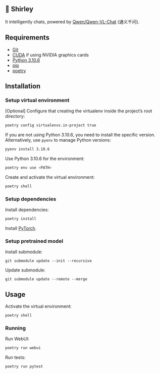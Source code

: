 ## 🦈 Shirley

It intelligently chats, powered by [Qwen/Qwen-VL-Chat](https://huggingface.co/Qwen/Qwen-VL-Chat) (通义千问).

## Requirements

- [Git](https://git-scm.com/)
- [CUDA](https://developer.nvidia.com/cuda-toolkit) if using NVIDIA graphics cards
- [Python 3.10.6](https://www.python.org/downloads/release/python-3106/)
- [pip](https://pypi.org/project/pip/)
- [poetry](https://python-poetry.org/)

## Installation

### Setup virtual environment

[Optional] Configure that creating the virtualenv inside the project’s root directory:
```bash
poetry config virtualenvs.in-project true
```

If you are not using Python 3.10.6, you need to install the specific version. Alternatively, use `pyenv` to manage
Python versions:
```bash
pyenv install 3.10.6
```

Use Python 3.10.6 for the environment:
```bash
poetry env use <PATH>
```

Create and activate the virtual environment:
```bash
poetry shell
```

### Setup dependencies

Install dependencies:
```bash
poetry install
```

Install [PyTorch](https://pytorch.org/get-started/locally/).

### Setup pretrained model

Install submodule:
```
git submodule update --init --recursive
```

Update submodule:
```
git submodule update --remote --merge
```

## Usage

Activate the virtual environment:
```bash
poetry shell
```

### Running

Run WebUI:
```bash
poetry run webui
```

Run tests:
```bash
poetry run pytest
```
